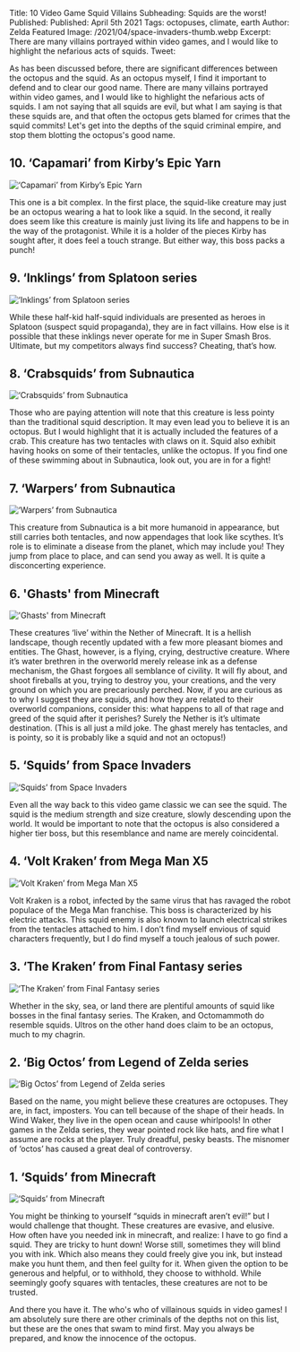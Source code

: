 Title: 10 Video Game Squid Villains
Subheading: Squids are the worst!
Published: Published: April 5th 2021
Tags: octopuses, climate, earth
Author: Zelda
Featured Image: /2021/04/space-invaders-thumb.webp
Excerpt: There are many villains portrayed within video games, and I would like to highlight the nefarious acts of squids.
Tweet: 

As has been discussed before, there are significant differences between the octopus and the squid. As an octopus myself,
I find it important to defend and to clear our good name. There are many villains portrayed within video games, and I
would like to highlight the nefarious acts of squids. I am not saying that all squids are evil, but what I am saying is
that these squids are, and that often the octopus gets blamed for crimes that the squid commits! Let's get into the
depths of the squid criminal empire, and stop them blotting the octopus's good name.

## 10. ‘Capamari’ from Kirby’s Epic Yarn

![‘Capamari’ from Kirby’s Epic Yarn](/2021/04/capamari-1200.webp)

This one is a bit complex. In the first place, the squid-like creature may just be an octopus wearing a hat to look like
a squid. In the second, it really does seem like this creature is mainly just living its life and happens to be in the
way of the protagonist. While it is a holder of the pieces Kirby has sought after, it does feel a touch strange. But
either way, this boss packs a punch!

## 9. ‘Inklings’ from Splatoon series

![‘Inklings’ from Splatoon series](/2021/04/inks-1200.webp)

While these half-kid half-squid individuals are presented as heroes in Splatoon (suspect squid propaganda), they are in
fact villains. How else is it possible that these inklings never operate for me in Super Smash Bros. Ultimate, but my
competitors always find success? Cheating, that’s how.

## 8. ‘Crabsquids’ from Subnautica

![‘Crabsquids’ from Subnautica](/2021/04/crabsquids-1200.webp)

Those who are paying attention will note that this creature is less pointy than the traditional squid description. It
may even lead you to believe it is an octopus. But I would highlight that it is actually included the features of a
crab. This creature has two tentacles with claws on it. Squid also exhibit having hooks on some of their tentacles,
unlike the octopus. If you find one of these swimming about in Subnautica, look out, you are in for a fight!

## 7. ‘Warpers’ from Subnautica

![‘Warpers’ from Subnautica](/2021/04/warpers-1200.webp)

This creature from Subnautica is a bit more humanoid in appearance, but still carries both tentacles, and now appendages
that look like scythes. It’s role is to eliminate a disease from the planet, which may include you! They jump from place
to place, and can send you away as well. It is quite a disconcerting experience.

## 6. 'Ghasts' from Minecraft

!['Ghasts' from Minecraft](/2021/04/ghasts-1200.webp)

These creatures ‘live’ within the Nether of Minecraft. It is a hellish landscape, though recently updated with a few
more pleasant biomes and entities. The Ghast, however, is a flying, crying, destructive creature. Where it’s water
brethren in the overworld merely release ink as a defense mechanism, the Ghast forgoes all semblance of civility. It
will fly about, and shoot fireballs at you, trying to destroy you, your creations, and the very ground on which you are
precariously perched. Now, if you are curious as to why I suggest they are squids, and how they are related to their
overworld companions, consider this: what happens to all of that rage and greed of the squid after it perishes? Surely
the Nether is it’s ultimate destination. (This is all just a mild joke. The ghast merely has tentacles, and is pointy,
so it is probably like a squid and not an octopus!)

## 5. ‘Squids’ from Space Invaders

![‘Squids’ from Space Invaders](/2021/04/space-invaders-1200.webp)

Even all the way back to this video game classic we can see the squid. The squid is the medium strength and size
creature, slowly descending upon the world. It would be important to note that the octopus is also considered a higher
tier boss, but this resemblance and name are merely coincidental.

## 4. ‘Volt Kraken’ from Mega Man X5

![‘Volt Kraken’ from Mega Man X5](/2021/04/mm-squid-1200.webp)

Volt Kraken is a robot, infected by the same virus that has ravaged the robot populace of the Mega Man franchise. This
boss is characterized by his electric attacks. This squid enemy is also known to launch electrical strikes from the
tentacles attached to him. I don’t find myself envious of squid characters frequently, but I do find myself a touch
jealous of such power.

## 3. ‘The Kraken’ from Final Fantasy series

![‘The Kraken’ from Final Fantasy series](/2021/04/ff-kraken-1200.webp)

Whether in the sky, sea, or land there are plentiful amounts of squid like bosses in the final fantasy series. The
Kraken, and Octomammoth do resemble squids. Ultros on the other hand does claim to be an octopus, much to my chagrin.

## 2. ‘Big Octos’ from Legend of Zelda series

![‘Big Octos’ from Legend of Zelda series](/2021/04/zeldasquid-1200.webp)

Based on the name, you might believe these creatures are octopuses. They are, in fact, imposters. You can tell because
of the shape of their heads. In Wind Waker, they live in the open ocean and cause whirlpools! In other games in the
Zelda series, they wear pointed rock like hats, and fire what I assume are rocks at the player. Truly dreadful, pesky
beasts. The misnomer of ‘octos’ has caused a great deal of controversy.

## 1. ‘Squids’ from Minecraft

![‘Squids’ from Minecraft](/2021/04/minecraft-squid-1200.webp)

You might be thinking to yourself “squids in minecraft aren’t evil!” but I would challenge that thought. These creatures
are evasive, and elusive. How often have you needed ink in minecraft, and realize: I have to go find a squid. They are
tricky to hunt down! Worse still, sometimes they will blind you with ink. Which also means they could freely give you
ink, but instead make you hunt them, and then feel guilty for it. When given the option to be generous and helpful, or
to withhold, they choose to withhold. While seemingly goofy squares with tentacles, these creatures are not to be
trusted.

And there you have it. The who's who of villainous squids in video games! I am absolutely sure there are other criminals
of the depths not on this list, but these are the ones that swam to mind first. May you always be prepared, and know the
innocence of the octopus. 
